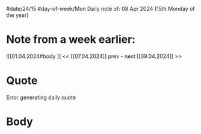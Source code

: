 
#date/24/15
#day-of-week/Mon
Daily note of: 08 Apr 2024 (15th Monday of the year)
# Note from a week earlier:
![[01.04.2024#body ]]
 << [[07.04.2024]] prev - next [[09.04.2024]] >>
# Quote

Error generating daily quote
# Body

